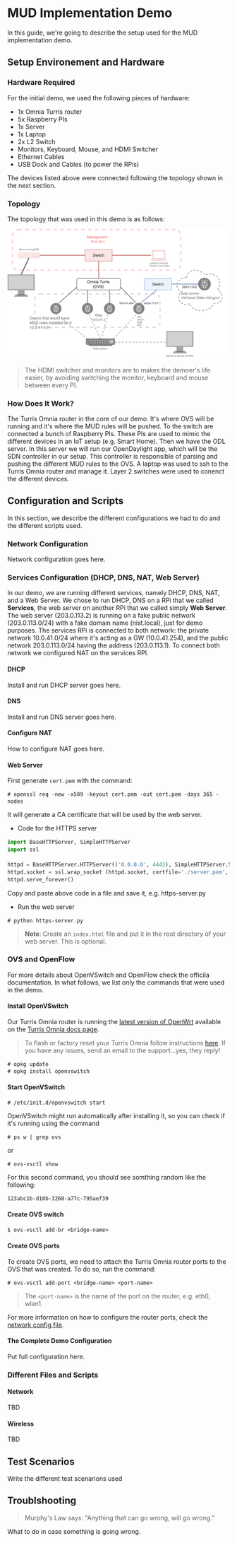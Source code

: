 # MUD Implementation Demo

In this guide, we're going to describe the setup used for the MUD implementation demo.

## Setup Environement and Hardware

### Hardware Required

For the initial demo, we used the following pieces of hardware:

- 1x Omnia Turris router
- 5x Raspberry PIs
- 1x Server
- 1x Laptop
- 2x L2 Switch
- Monitors, Keyboard, Mouse, and HDMI Switcher
- Ethernet Cables
- USB Dock and Cables (to power the RPis)

The devices listed above were connected following the topology shown in the next section.

### Topology
The topology that was used in this demo is as follows:

<div style="text-align:center">
  <img src ="/demo/images/demo.jpg" alt="demo.png"/>
</div>

> The HDMI switcher and monitors are to makes the demoer's life easier, by avoiding switching the monitor, keyboard and mouse between every PI. 

### How Does It Work?

The Turris Omnia router in the core of our demo. It's where OVS will be running and it's where the MUD rules will be pushed. 
To the switch are connected a bunch of Raspberry PIs. These PIs are used to mimic the different devices in an IoT setup (e.g. Smart Home).
Then we have the ODL server. In this server we will run our OpenDaylight app, which will be the SDN controller in our setup.
This controller is responsible of parsing and pushing the different MUD rules to the OVS.
A laptop was used to ssh to the Turris Omnia router and manage it. Layer 2 switches were used to conenct the different devices.

## Configuration and Scripts

In this section, we describe the different configurations we had to do and the different scripts used.

### Network Configuration

Network configuration goes here.

### Services Configuration (DHCP, DNS, NAT, Web Server)

In our demo, we are running different services, namely DHCP, DNS, NAT, and a Web Server.
We chose to run DHCP, DNS on a RPi that we called **Services**, the web server on another RPi that we called simply **Web Server**.
The web server (203.0.113.2) is running on a fake public network (203.0.113.0/24) with a fake domain name (nist.local), just for demo purposes. 
The services RPi is connected to both network: the private network 10.0.41.0/24 where it's acting as a GW (10.0.41.254), and the public network 203.0.113.0/24 
having the address (203.0.113.1).
To connect both network we configured NAT on the services RPI.

#### DHCP

Install and run DHCP server goes here.

#### DNS

Install and run DNS server goes here.

#### Configure NAT

How to configure NAT goes here.

#### Web Server

First generate `cert.pem` with the command:
```
# openssl req -new -x509 -keyout cert.pem -out cert.pem -days 365 -nodes
```
It will generate a CA certificate that will be used by the web server.

- Code for the HTTPS server

```python
import BaseHTTPServer, SimpleHTTPServer
import ssl

httpd = BaseHTTPServer.HTTPServer(('0.0.0.0', 4443), SimpleHTTPServer.SimpleHTTPRequestHandler)
httpd.socket = ssl.wrap_socket (httpd.socket, certfile='./server.pem', server_side=True)
httpd.serve_forever()
```
Copy and paste above code in a file and save it, e.g. https-server.py

 - Run the web server
 
 ```
 # python https-server.py
 ```

> **Note**: Create an `index.html` file and put it in the root directory of your web server. This is optional.

### OVS and OpenFlow

For more details about OpenVSwitch and OpenFlow check the officila documentation. In what follows, we list only the commands that were used in the demo.

#### Install OpenVSwitch

Our Turris Omnia router is running the [latest version of OpenWrt](https://repo.turris.cz/omnia/medkit/omnia-medkit-latest.tar.gz) available on the [Turris Omnia docs page](https://doc.turris.cz/doc/en/start).

> To flash or factory reset your Turris Omnia follow instructions [here](https://doc.turris.cz/doc/en/howto/omnia_factory_reset).
> If you have any issues, send an email to the support...yes, they reply!

```
# opkg update
# opkg install openvswitch
```

#### Start OpenVSwitch

```
# /etc/init.d/openvswitch start
```

OpenVSwitch might run automatically after installing it, so you can check if it's running using the command
```
# ps w | grep ovs
```
or
```
# ovs-vsctl show 
```
For this second command, you should see somthing random like the following:
```
123abc1b-d10b-3268-a77c-795aef39
```

#### Create OVS switch

```
$ ovs-vsctl add-br <bridge-name>
```

#### Create OVS ports

To create OVS ports, we need to attach the Turris Omnia router ports to the OVS that was created. To do so, run the command:
```
# ovs-vsctl add-port <bridge-name> <port-name>
```

> The `<port-name>` is the name of the port on the router, e.g. eth0, wlan1.

For more information on how to configure the router ports, check the [network config file]().

#### The Complete Demo Configuration

Put full configuration here.

### Different Files and Scripts

#### Network
TBD

#### Wireless
TBD


## Test Scenarios

Write the different test scenarions used

## Troublshooting

> Murphy's Law says: "Anything that can go wrong, will go wrong."

What to do in case something is going wrong.


